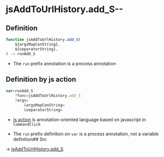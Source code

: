 # jsAddToUrlHistory.add_S--

## Definition

```js.js
function jsAddToUrlHistory.add_S(
	${argsMapConString},
	${separatorString},
) -> runAdd_S
```

- The `run` prefix annotation is a process annotation
## Definition by js action

```js.js
var=runAdd_S
	?func=jsAddToUrlHistory.add_S
	?args=
		&argsMapConString=
		&separatorString=
```

- [js action](#) is annotation-oriented language based on javascript in `CommandClick`

- The `run` prefix definition on `var` is a process annotation, not a variable definition## Src

-> [jsAddToUrlHistory.add_S](https://github.com/puutaro/CommandClick/blob/master/app/src/main/java/com/puutaro/commandclick/fragment_lib/terminal_fragment/js_interface/toolbar/JsAddToUrlHistory.kt#L30)


